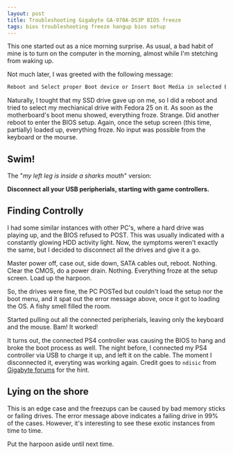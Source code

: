 ```yaml
---
layout: post
title: Troubleshooting Gigabyte GA-970A-DS3P BIOS freeze
tags: bios troubleshooting freeze hangup bios setup
---
```


This one started out as a nice morning surprise. As usual, a bad habit of mine is
to turn on the computer in the morning, almost while I'm stetching from waking up.

Not much later, I was greeted with the following message:

```sh
Reboot and Select proper Boot device or Insert Boot Media in selected Boot device and press a key
```

Naturally, I tought that my SSD drive gave up on me, so I did a reboot and tried
to select my mechianical drive with Fedora 25 on it. As soon as the motherboard's
boot menu showed, everything froze. Strange. Did another reboot to enter the BIOS
setup. Again, once the setup screen (this time, partially) loaded up, everything
froze. No input was possible from the keyboard or the mourse.

## Swim!

The "*my left leg is inside a sharks mouth*" version:

**Disconnect all your USB peripherials, starting with game controllers.**


## Finding Controlly

I had some similar instances with other PC's, where a hard drive was playing up,
and the BIOS refused to POST. This was usually indicated with a constantly
glowing HDD activity light. Now, the symptoms weren't exactly the same, but I decided
to disconnect all the drives and give it a go.

Master power off, case out, side down, SATA cables out, reboot. Nothing.
Clear the CMOS, do a power drain. Nothing. Everything froze at the setup screen.
Load up the harpoon.

So, the drives were fine, the PC POSTed but couldn't load the setup nor the boot menu,
and it spat out the error message above, once it got to loading the OS. A fishy smell
filled the room.

Started pulling out all the connected peripherials, leaving only the keyboard
and the mouse. Bam! It worked!

It turns out, the connected PS4 controller was causing the BIOS to hang and broke the
boot process as well. The night before, I connected my PS4 controller via USB to charge it up, and
left it on the cable. The moment I disconnected it, everyting was working again. Credit
goes to `ndisic` from [Gigabyte forums](http://forum.giga-byte.co.uk/index.php?PHPSESSID=6kfiua6jibl4ntdptauks3fu91&topic=14493.0)
for the hint.

## Lying on the shore

This is an edge case and the freezups can be caused by bad memory sticks or
failing drives. The error message above indicates a failing drive in 99% of the cases.
However, it's interesting to see these exotic instances from time to time.

Put the harpoon aside until next time.
